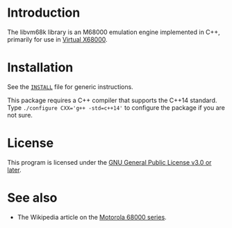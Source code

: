 # Introduction

The libvm68k library is an M68000 emulation engine implemented in C++,
primarily for use in [Virtual X68000][].

[Virtual X68000]: https://www.vx68k.org/vx68k

# Installation

See the [`INSTALL`](INSTALL) file for generic instructions.

This package requires a C++ compiler that supports the C++14 standard.
Type `./configure CXX='g++ -std=c++14'` to configure the package if you are not sure.

# License

This program is licensed under the [GNU General Public License v3.0 or later][GPL-3.0-or-later].

[GPL-3.0-or-later]: https://spdx.org/licenses/GPL-3.0-or-later.html

# See also

  - The Wikipedia article on the [Motorola 68000 series](https://en.wikipedia.org/wiki/Motorola_68000_series).
